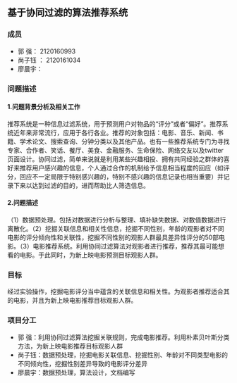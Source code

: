 ## 基于协同过滤的算法推荐系统
### 成员
- 郭    强： 2120160993
- 尚子钰 ： 2120161034
- 廖晨宇：

### 问题描述
#### 1.问题背景分析及相关工作
推荐系统是一种信息过滤系统，用于预测用户对物品的“评分”或者“偏好”。推荐系统近年来非常流行，应用于各行各业。推荐的对象包括：电影、音乐、新闻、书籍、学术论文、搜索查询、分钟分类以及其他产品。也有一些推荐系统专门为寻找专家、合作者、笑话、餐厅、美食、金融服务、生命保险、网络交友以及twitter页面设计。协同过滤，简单来说就是利用某些兴趣相投、拥有共同经验之群体的喜好来推荐用户感兴趣的信息，个人通过合作的机制给予信息相当程度的回应（如评分，回应不一定局限于特别感兴趣的，特别不感兴趣的信息记录也相当重要）并记录下来以达到过滤的目的，进而帮助比人筛选信息。
#### 2.问题描述
（1）数据预处理。包括对数据进行分析与整理、填补缺失数据、对数值数据进行离散化。（2）挖掘关联信息和相关性信息，挖掘不同性别，年龄的观影者对不同电影的评分倾向性和关联性，挖掘不同性别的观影人群最具差异性评分的50部电影。（3）电影推荐系统。利用协同过滤算法对观影者进行推荐，推荐其最可能想看的电影。于此同时，为新上映电影预测目标观影人群。
### 目标
经过实验操作，挖掘电影评分当中蕴含的关联信息和相关性。为观影者推荐适合其的电影，并且为新上映电影推荐目标观影人群。
### 项目分工
- 郭    强：利用协同过滤算法挖掘关联规则，完成电影推荐。利用朴素贝叶斯分类方法，为新上映电影推荐目标观影人群
- 尚子钰：数据预处理，挖掘电影关联信息、挖掘性别、年龄对不同类型电影的不同倾向性，挖掘性别差异导致的电影评分差异
- 廖晨宇：数据预处理，算法设计，文档编写
